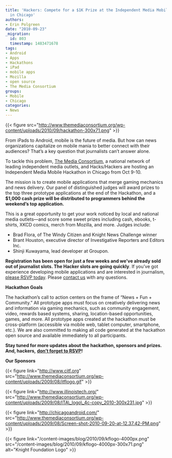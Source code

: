 ```yaml
---
title: 'Hackers: Compete for a $1K Prize at the Independent Media Mobile Hackathon
  in Chicago'
authors:
- Erin Polgreen
date: "2010-09-23"
_migration:
  id: 803
  timestamp: 1483471678
tags:
- Android
- Apps
- Hackathons
- iPad
- mobile apps
- Mozilla
- open source
- The Media Consortium
groups:
- Mobile
- Chicago
categories:
- News
---
```


{{< figure src="http://www.themediaconsortium.org/wp-content/uploads/2010/09/hackathon-300x71.png" >}}

From iPads to Android, mobile is the future of media. But how can news organizations capitalize on mobile mania to better connect with their audiences? That&#8217;s a key question that journalists can&#8217;t answer alone.

To tackle this problem, [The Media Consortium][1], a national network of leading independent media outlets, and Hacks/Hackers are hosting an Independent Media Mobile Hackathon in Chicago from Oct 9-10.

The mission is to create mobile applications that merge gaming mechanics and news delivery. Our panel of distinguished judges will award prizes to the top three prototype applications at the end of the Hackathon, and a **$1,000 cash prize will be distributed to programmers behind the weekend&#8217;s top application.**

This is a great opportunity to get your work noticed by local and national media outlets—and score some sweet prizes including cash, ebooks, t-shirts, XKCD comics, merch from Mozilla, and more. Judges include:

  * Brad Flora, of The Windy Citizen and Knight News Challenge winner
  * Brant Houston, executive director of Investigative Reporters and Editors Inc.
  * Shinji Kuwayama, lead developer at Groupon.

**Registration has been open for just a few weeks and we&#8217;ve already sold out of journalist slots. The Hacker slots are going quickly**. If you&#8217;ve got experience developing mobile applications and are interested in journalism, [please RSVP today][2]. Please [contact us][3] with any questions.

**Hackathon Goals**

The hackathon&#8217;s call to action centers on the frame of “News + Fun + Community.” All prototype apps must focus on creatively delivering news and information via gaming mechanics, such as community engagement, video, rewards based systems, sharing, location-based opportunities, games, and more. All prototype apps created at the hackathon must be cross-platform (accessible via mobile web, tablet computer, smartphone, etc.). We are also committed to making all code generated at the hackathon open source and available immediately to all participants.

**Stay tuned for more updates about the hackathon, sponsors and prizes. And, hackers,** [**don&#8217;t forget to RSVP**][2]**!**

**<!--more-->**

**Our Sponsors**

{{< figure link="http://www.citf.org" src="http://www.themediaconsortium.org/wp-content/uploads/2009/08/itflogo.gif" >}}

[][4]

{{< figure link="http://www.illinoistech.org/" src="http://www.themediaconsortium.org/wp-content/uploads/2009/08/ITA\_logo\_4c-copy_2010-300x231.jpg" >}}

[][5]

{{< figure link="http://chicagoandroid.com/" src="http://www.themediaconsortium.org/wp-content/uploads/2009/08/Screen-shot-2010-09-20-at-12.37.42-PM.png" >}}

{{< figure link="/content-images/blog/2010/09/kflogo-4000px.png" src="/content-images/blog/2010/09/kflogo-4000px-300x71.png" alt="Knight Foundation Logo" >}}

 [1]: http://www.themediaconsortium.org
 [2]: http://bit.ly/mobilehack
 [3]: http://www.themediaconsortium.org/contact
 [4]: http://www.citf.org
 [5]: http://chicagoandroid.com/